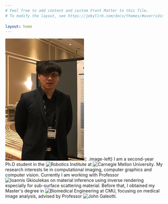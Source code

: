 ```yaml
---
# Feel free to add content and custom Front Matter to this file.
# To modify the layout, see https://jekyllrb.com/docs/themes/#overriding-theme-defaults

layout: home
---
```


![myself](/assets/images/me.png){: .image-left}
I am a second-year Ph.D student in the ![Robotics Institute](https://www.ri.cmu.edu/) at ![Carnegie Mellon University](https://www.cmu.edu/). My research interests lie in computational imaging, computer graphics and computer vision. Currently I am working with Professor ![Ioannis Gkioulekas](http://www.cs.cmu.edu/~igkioule/) on material inference using inverse rendering especially for sub-surface scattering material. Before that, I obtained my Master's degree in ![Biomedical Engineering](https://www.cmu.edu/bme/) at CMU, focusing on medical image analysis, advised by Professor ![John Galeotti](https://www.ri.cmu.edu/ri-faculty/john-galeotti/).
